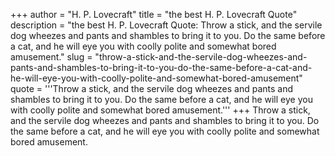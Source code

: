 +++
author = "H. P. Lovecraft"
title = "the best H. P. Lovecraft Quote"
description = "the best H. P. Lovecraft Quote: Throw a stick, and the servile dog wheezes and pants and shambles to bring it to you. Do the same before a cat, and he will eye you with coolly polite and somewhat bored amusement."
slug = "throw-a-stick-and-the-servile-dog-wheezes-and-pants-and-shambles-to-bring-it-to-you-do-the-same-before-a-cat-and-he-will-eye-you-with-coolly-polite-and-somewhat-bored-amusement"
quote = '''Throw a stick, and the servile dog wheezes and pants and shambles to bring it to you. Do the same before a cat, and he will eye you with coolly polite and somewhat bored amusement.'''
+++
Throw a stick, and the servile dog wheezes and pants and shambles to bring it to you. Do the same before a cat, and he will eye you with coolly polite and somewhat bored amusement.
